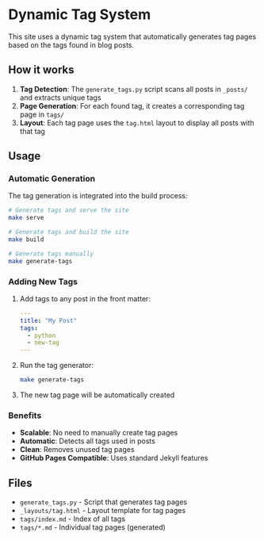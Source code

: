 # Dynamic Tag System

This site uses a dynamic tag system that automatically generates tag pages based on the tags found in blog posts.

## How it works

1. **Tag Detection**: The `generate_tags.py` script scans all posts in `_posts/` and extracts unique tags
2. **Page Generation**: For each found tag, it creates a corresponding tag page in `tags/`
3. **Layout**: Each tag page uses the `tag.html` layout to display all posts with that tag

## Usage

### Automatic Generation

The tag generation is integrated into the build process:

```bash
# Generate tags and serve the site
make serve

# Generate tags and build the site
make build

# Generate tags manually
make generate-tags
```

### Adding New Tags

1. Add tags to any post in the front matter:
   ```yaml
   ---
   title: "My Post"
   tags:
     - python
     - new-tag
   ---
   ```

2. Run the tag generator:
   ```bash
   make generate-tags
   ```

3. The new tag page will be automatically created

### Benefits

- **Scalable**: No need to manually create tag pages
- **Automatic**: Detects all tags used in posts
- **Clean**: Removes unused tag pages
- **GitHub Pages Compatible**: Uses standard Jekyll features

## Files

- `generate_tags.py` - Script that generates tag pages
- `_layouts/tag.html` - Layout template for tag pages  
- `tags/index.md` - Index of all tags
- `tags/*.md` - Individual tag pages (generated)